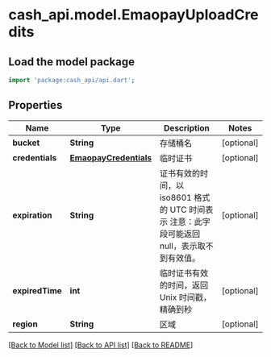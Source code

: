 # cash_api.model.EmaopayUploadCredits

## Load the model package
```dart
import 'package:cash_api/api.dart';
```

## Properties
Name | Type | Description | Notes
------------ | ------------- | ------------- | -------------
**bucket** | **String** | 存储桶名 | [optional] 
**credentials** | [**EmaopayCredentials**](EmaopayCredentials.md) | 临时证书 | [optional] 
**expiration** | **String** | 证书有效的时间，以 iso8601 格式的 UTC 时间表示 注意：此字段可能返回 null，表示取不到有效值。 | [optional] 
**expiredTime** | **int** | 临时证书有效的时间，返回 Unix 时间戳，精确到秒 | [optional] 
**region** | **String** | 区域 | [optional] 

[[Back to Model list]](../README.md#documentation-for-models) [[Back to API list]](../README.md#documentation-for-api-endpoints) [[Back to README]](../README.md)


